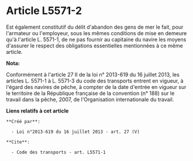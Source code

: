 # Article L5571-2

Est également constitutif du délit d'abandon des gens de mer le fait, pour l'armateur ou l'employeur, sous les mêmes
conditions de mise en demeure qu'à l'article L. 5571-1, de ne pas fournir au capitaine du navire les moyens d'assurer le
respect des obligations essentielles mentionnées à ce même article.

**Nota:**

Conformément à l'article 27 II de la loi n° 2013-619 du 16 juillet 2013,  les articles L. 5571-1 à L. 5571-3 du code des
transports entrent en vigueur, à l'égard des navires de pêche, à compter de la date d'entrée en vigueur sur le territoire de
la République française de la convention (n° 188) sur le travail dans la pêche, 2007, de l'Organisation internationale du
travail.

**Liens relatifs à cet article**

	**Créé par**:

	  - Loi n°2013-619 du 16 juillet 2013 - art. 27 (V)

	**Cite**:

	  - Code des transports - art. L5571-1
